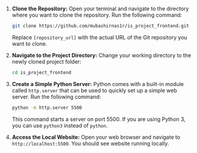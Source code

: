 1. **Clone the Repository:**
   Open your terminal and navigate to the directory where you want to clone the repository. Run the following command:

   ```bash
   git clone https://github.com/mubashirnas1r/is_project_frontend.git
   ```

   Replace `[repository_url]` with the actual URL of the Git repository you want to clone.

2. **Navigate to the Project Directory:**
   Change your working directory to the newly cloned project folder:

   ```bash
   cd is_project_frontend
   ```

3. **Create a Simple Python Server:**
   Python comes with a built-in module called `http.server` that can be used to quickly set up a simple web server. Run the following command:

   ```bash
   python -m http.server 5500
   ```

   This command starts a server on port 5500. If you are using Python 3, you can use `python3` instead of `python`.

4. **Access the Local Website:**
   Open your web browser and navigate to `http://localhost:5500`. You should see website running locally.
